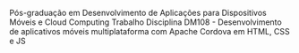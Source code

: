 Pós-graduação em Desenvolvimento de Aplicações para Dispositivos Móveis e Cloud Computing
Trabalho Disciplina DM108 - Desenvolvimento de aplicativos móveis multiplataforma com Apache Cordova em HTML, CSS e JS
